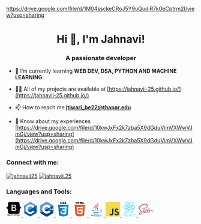 https://drive.google.com/file/d/1M04ssckeCRoJ5Y9uQudiR7k0eCptrm2I/view?usp=sharing
<h1 align="center">Hi 👋, I'm Jahnavi!</h1>
<h3 align="center">A passionate developer</h3>

- 🌱 I’m currently learning **WEB DEV, DSA, PYTHON AND MACHINE LEARNING.**

- 👨‍💻 All of my projects are available at [https://jahnavii-25.github.io/](https://jahnavii-25.github.io/)

- 📫 How to reach me **jtiwari_be22@thapar.edu**

- 📄 Know about my experiences [https://drive.google.com/file/d/10kwJxFx2k7zba5X9dGduVimVXWwVJmGj/view?usp=sharing](https://drive.google.com/file/d/10kwJxFx2k7zba5X9dGduVimVXWwVJmGj/view?usp=sharing)

<h3 align="left">Connect with me:</h3>
<p align="left">
<a href="https://linkedin.com/in/jahnavii25" target="blank"><img align="center" src="https://raw.githubusercontent.com/rahuldkjain/github-profile-readme-generator/master/src/images/icons/Social/linked-in-alt.svg" alt="jahnavii25" height="30" width="40" /></a>
<a href="https://instagram.com/jahnavii.25" target="blank"><img align="center" src="https://raw.githubusercontent.com/rahuldkjain/github-profile-readme-generator/master/src/images/icons/Social/instagram.svg" alt="jahnavii.25" height="30" width="40" /></a>
</p>

<h3 align="left">Languages and Tools:</h3>
<p align="left"> <a href="https://getbootstrap.com" target="_blank" rel="noreferrer"> <img src="https://raw.githubusercontent.com/devicons/devicon/master/icons/bootstrap/bootstrap-plain-wordmark.svg" alt="bootstrap" width="40" height="40"/> </a> <a href="https://www.cprogramming.com/" target="_blank" rel="noreferrer"> <img src="https://raw.githubusercontent.com/devicons/devicon/master/icons/c/c-original.svg" alt="c" width="40" height="40"/> </a> <a href="https://www.w3schools.com/cpp/" target="_blank" rel="noreferrer"> <img src="https://raw.githubusercontent.com/devicons/devicon/master/icons/cplusplus/cplusplus-original.svg" alt="cplusplus" width="40" height="40"/> </a> <a href="https://www.w3schools.com/css/" target="_blank" rel="noreferrer"> <img src="https://raw.githubusercontent.com/devicons/devicon/master/icons/css3/css3-original-wordmark.svg" alt="css3" width="40" height="40"/> </a> <a href="https://www.w3.org/html/" target="_blank" rel="noreferrer"> <img src="https://raw.githubusercontent.com/devicons/devicon/master/icons/html5/html5-original-wordmark.svg" alt="html5" width="40" height="40"/> </a> <a href="https://www.java.com" target="_blank" rel="noreferrer"> <img src="https://raw.githubusercontent.com/devicons/devicon/master/icons/java/java-original.svg" alt="java" width="40" height="40"/> </a> <a href="https://developer.mozilla.org/en-US/docs/Web/JavaScript" target="_blank" rel="noreferrer"> <img src="https://raw.githubusercontent.com/devicons/devicon/master/icons/javascript/javascript-original.svg" alt="javascript" width="40" height="40"/> </a> <a href="https://reactjs.org/" target="_blank" rel="noreferrer"> <img src="https://raw.githubusercontent.com/devicons/devicon/master/icons/react/react-original-wordmark.svg" alt="react" width="40" height="40"/> </a> <a href="https://sass-lang.com" target="_blank" rel="noreferrer"> <img src="https://raw.githubusercontent.com/devicons/devicon/master/icons/sass/sass-original.svg" alt="sass" width="40" height="40"/> </a> </p>
